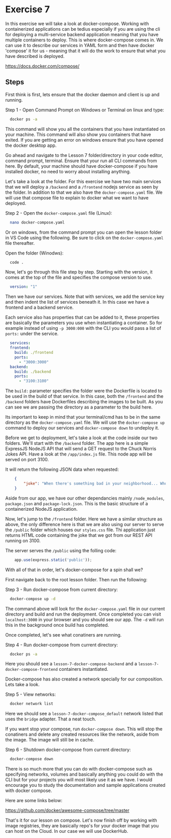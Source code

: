 
# Exercise 7

In this exercise we will take a look at docker-compose. Working with containerized applications can be tedius especially if you are using the cli for deploying a multi-service backend application meaning that you have multiple containers to deploy. This is where docker-compose comes in. We can use it to describe our services in YAML form and then have docker 'compose' it for us - meaning that it will do the work to ensure that what you have described is deployed.

https://docs.docker.com/compose/




## Steps

First think is first, lets ensure that the docker daemon and client is up and running.

Step 1 - Open Command Prompt on Windows or Terminal on linux and type:
```bash
  docker ps -a
```
This command will show you all the containers that you have instantiated on your machine. This command will also show you containers that have exited. If you are getting an error on windows ensure that you have opened the docker desktop app. 

Go ahead and navigate to the Lesson 7 folder/directory in your code editor, command prompt, terminal. Ensure that your run all CLI commands from here. By default, your machine should have docker-compose if you have installed docker, no need to worry about installing anything.

Let's take a look at the folder. For this exercise we have two main services that we will deploy a ```/backend``` and a ```/frontend``` nodejs service as seen by the folder. In addition to that we also have the ```docker-compose.yaml``` file. We will use that compose file to explain to docker what we want to have deployed.

Step 2 - Open the ```docker-compose.yaml``` file (Linux): 
```bash
  nano docker-compose.yaml
```

Or on windows, from the command prompt you can open the lesson folder in VS Code using the following. Be sure to click on the ```docker-compose.yaml``` file thereafter.

Open the folder (Winodws): 
```bash
  code .
```

Now, let's go through this file step by step. Starting with the version, it comes at the top of the file and specifies the compose version to use.

```yaml
  version: "1"
```

Then we have our services. Note that with services, we add the service key and then indent the list of services beneath it. In this case we have a frontend and a backend service.

Each service also has properties that can be added to it, these properties are basically the parameters you use when instantiating a container. So for example instead of using ```-p 3000:000``` with the CLI you would pass a list of ```ports:``` under the service.


```yaml
  services: 
  frontend:
    build: ./frontend
    ports: 
      - "3000:3000"
  backend:
    build: ./backend
    ports:
      - "3100:3100"
```

The ```build:``` parameter specifies the folder were the Dockerfile is located to be used in the build of that service. In this case, both the ```/frontend``` and the ```/backend``` folders have Dockerfiles describing the images to be built. As you can see we are passing the directory as a parameter to the build here. 

Its important to keep in mind that your terminal/cmd has to be in the same directory as the ```docker-compose.yaml``` file. We will use the ```docker-compose up``` command to deploy our services and ```docker-compose down``` to undeploy it.

Before we get to deployment, let's take a look at the code inside our two folders. We'll start with the ```/backend``` folder. The app here is a simple ExpressJS NodeJS API that will send a GET request to the Chuck Norris Jokes API. Have a look at the ```/app/index.js``` file. This node app will be served on port 3100.

It will return the following JSON data when requested:
```json
    {
        "joke": "When there's something bad in your neighborhood... Who you gonna call? CHUCK NORRIS!"
    }
```

Aside from our app, we have our other dependancies mainly ```/node_modules```, ```package.json``` and ```package-lock.json```. This is the basic structure of a containerized NodeJS application.

Now, let's jump to the ```/frontend``` folder. Here we have a similar structure as above, the only difference here is that we are also using our server to serve the ```/public``` folder which houses our ```styles.css``` file. Thi application just returns HTML code containing the joke that we got from our REST API running on 3100.

The server serves the ```/public``` using the folling code:
```js
    app.use(express.static('public'));
```

With all of that in order, let's docker-compose for a spin shall we? 

First navigate back to the root lesson folder. Then run the following:

Step 3 - Run docker-compose from current directory: 
```bash
  docker-compose up -d
```

The command above will look for the ```docker-compose.yaml``` file in our current directory and build and run the deployment. Once completed you can visit ```localhost:3000``` in your browser and you should see our app. The ```-d``` will run this in the background once build has completed.

Once completed, let's see what conatiners are running.

Step 4 - Run docker-compose from current directory: 
```bash
  docker ps -a
```

Here you should see a ```lesson-7-docker-compose-backend``` and a ```lesson-7-docker-compose-frontend``` containers instantiated. 

Docker-compose has also created a network specially for our composition. Lets take a look.

Step 5 - View networks: 
```bash
  docker network list
```

Here we should see a ```lesson-7-docker-compose_default``` network listed that uses the ```bridge``` adapter. That a neat touch.

If you want stop your compose, run ```docker-compose down```. This will stop the conatiners and delete any created resources like the network, aside from the image. The image will still be in cache.

Step 6 - Shutdown docker-compose from current directory: 
```bash
  docker-compose down
```

There is so much more that you can do with docker-compose such as specifying networks, volumes and basically anything you could do with the CLI but for your projects you will most likely use it as we have. I would encourage you to study the documentation and sample applications created with docker compose. 

Here are some links below:

https://github.com/docker/awesome-compose/tree/master

That's it for our lesson on compose. Let's now finish off by working with image registries, they are basically repo's for your docker image that you can host on the Cloud. In our case we will use DockerHub.
